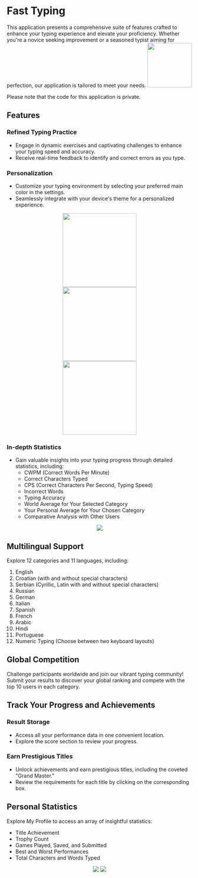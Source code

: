 # Fast Typing
This application presents a comprehensive suite of features crafted to enhance your typing experience and elevate your proficiency. Whether you're a novice seeking improvement or a seasoned typist aiming for perfection, our application is tailored to meet your needs.
<img src="images/icon.png" width="120"/>

Please note that the code for this application is private.

## Features

### Refined Typing Practice
- Engage in dynamic exercises and captivating challenges to enhance your typing speed and accuracy.
- Receive real-time feedback to identify and correct errors as you type.

### Personalization
- Customize your typing environment by selecting your preferred main color in the settings.
- Seamlessly integrate with your device's theme for a personalized experience.

<p align="center">
  <img src="images/image1.jpg" width="200"/><br>
  <img src="images/image2.jpg" width="200"/><br> 
  <img src="images/image3.jpg" width="200"/>
</p>

### In-depth Statistics
- Gain valuable insights into your typing progress through detailed statistics, including:
  - CWPM (Correct Words Per Minute)
  - Correct Characters Typed
  - CPS (Correct Characters Per Second, Typing Speed)
  - Incorrect Words
  - Typing Accuracy
  - World Average for Your Selected Category
  - Your Personal Average for Your Chosen Category
  - Comparative Analysis with Other Users

<p align="center">
  <img src="results.jpg"/>
</p>

## Multilingual Support

Explore 12 categories and 11 languages, including:
1. English
2. Croatian (with and without special characters)
3. Serbian (Cyrillic, Latin with and without special characters)
4. Russian
5. German
6. Italian
7. Spanish
8. French
9. Arabic
10. Hindi
11. Portuguese
12. Numeric Typing (Choose between two keyboard layouts)

## Global Competition

Challenge participants worldwide and join our vibrant typing community! Submit your results to discover your global ranking and compete with the top 10 users in each category.

## Track Your Progress and Achievements

### Result Storage
- Access all your performance data in one convenient location.
- Explore the score section to review your progress.

### Earn Prestigious Titles
- Unlock achievements and earn prestigious titles, including the coveted "Grand Master."
- Review the requirements for each title by clicking on the corresponding box.

## Personal Statistics

Explore My Profile to access an array of insightful statistics:
- Title Achievement
- Trophy Count
- Games Played, Saved, and Submitted
- Best and Worst Performances
- Total Characters and Words Typed

<p align="center">
  <img src="images/profile1.jpg"/>
  <img src="images/profile2.jpg"/>
</p>
